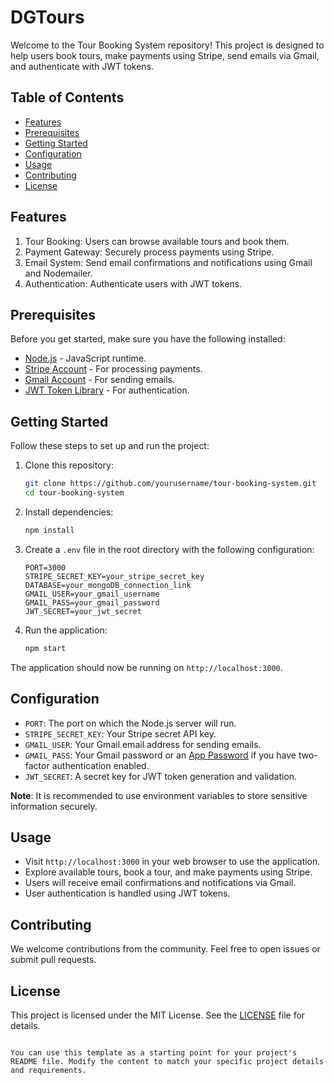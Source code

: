 # DGTours

Welcome to the Tour Booking System repository! This project is designed to help users book tours, make payments using Stripe, send emails via Gmail, and authenticate with JWT tokens.

## Table of Contents
- [Features](#features)
- [Prerequisites](#prerequisites)
- [Getting Started](#getting-started)
- [Configuration](#configuration)
- [Usage](#usage)
- [Contributing](#contributing)
- [License](#license)

## Features

1. Tour Booking: Users can browse available tours and book them.
2. Payment Gateway: Securely process payments using Stripe.
3. Email System: Send email confirmations and notifications using Gmail and Nodemailer.
4. Authentication: Authenticate users with JWT tokens.

## Prerequisites

Before you get started, make sure you have the following installed:

- [Node.js](https://nodejs.org/) - JavaScript runtime.
- [Stripe Account](https://stripe.com/) - For processing payments.
- [Gmail Account](https://mail.google.com/) - For sending emails.
- [JWT Token Library](https://jwt.io/) - For authentication.

## Getting Started

Follow these steps to set up and run the project:

1. Clone this repository:

   ```bash
   git clone https://github.com/yourusername/tour-booking-system.git
   cd tour-booking-system
   ```

2. Install dependencies:

   ```bash
   npm install
   ```

3. Create a `.env` file in the root directory with the following configuration:

   ```dotenv
   PORT=3000
   STRIPE_SECRET_KEY=your_stripe_secret_key
   DATABASE=your_mongoDB_connection_link
   GMAIL_USER=your_gmail_username
   GMAIL_PASS=your_gmail_password
   JWT_SECRET=your_jwt_secret
   ```

4. Run the application:

   ```bash
   npm start
   ```

The application should now be running on `http://localhost:3000`.

## Configuration

- `PORT`: The port on which the Node.js server will run.
- `STRIPE_SECRET_KEY`: Your Stripe secret API key.
- `GMAIL_USER`: Your Gmail email address for sending emails.
- `GMAIL_PASS`: Your Gmail password or an [App Password](https://support.google.com/accounts/answer/185833?hl=en) if you have two-factor authentication enabled.
- `JWT_SECRET`: A secret key for JWT token generation and validation.

**Note**: It is recommended to use environment variables to store sensitive information securely.

## Usage

- Visit `http://localhost:3000` in your web browser to use the application.
- Explore available tours, book a tour, and make payments using Stripe.
- Users will receive email confirmations and notifications via Gmail.
- User authentication is handled using JWT tokens.

## Contributing

We welcome contributions from the community. Feel free to open issues or submit pull requests.

## License

This project is licensed under the MIT License. See the [LICENSE](LICENSE) file for details.
```

You can use this template as a starting point for your project's README file. Modify the content to match your specific project details and requirements.
